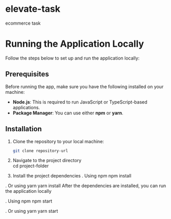 # elevate-task
ecommerce task
# Running the Application Locally

Follow the steps below to set up and run the application locally:

## Prerequisites

Before running the app, make sure you have the following installed on your machine:

- **Node.js**: This is required to run JavaScript or TypeScript-based applications.
- **Package Manager**: You can use either **npm** or **yarn**.

## Installation

1. Clone the repository to your local machine:
   ```bash
   git clone repository-url

2. Navigate to the project directory<br>
cd project-folder

3. Install the project dependencies
 . Using npm
 npm install

 . Or using yarn
  yarn install
After the dependencies are installed, you can run the application locally

 . Using npm
 npm start

 . Or using yarn
  yarn start
